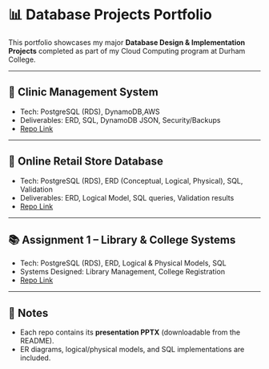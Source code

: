 # 📊 Database Projects Portfolio

This portfolio showcases my major **Database Design & Implementation Projects** completed as part of my Cloud Computing program at Durham College.

---

## 🏥 Clinic Management System
- Tech: PostgreSQL (RDS), DynamoDB,AWS
- Deliverables: ERD, SQL, DynamoDB JSON, Security/Backups
- [Repo Link](https://github.com/kowshal97/clinic-management-database)

---

## 🛒 Online Retail Store Database
- Tech: PostgreSQL (RDS), ERD (Conceptual, Logical, Physical), SQL, Validation
- Deliverables: ERD, Logical Model, SQL queries, Validation results
- [Repo Link](https://github.com/kowshal97/Online-Retail-Store-database)

---

## 📚 Assignment 1 – Library & College Systems
- Tech: PostgreSQL (RDS), ERD, Logical & Physical Models, SQL
- Systems Designed: Library Management, College Registration
- [Repo Link](https://github.com/kowshal97/Assignment1-database)

---

## 🎯 Notes
- Each repo contains its **presentation PPTX** (downloadable from the README).  
- ER diagrams, logical/physical models, and SQL implementations are included.  
